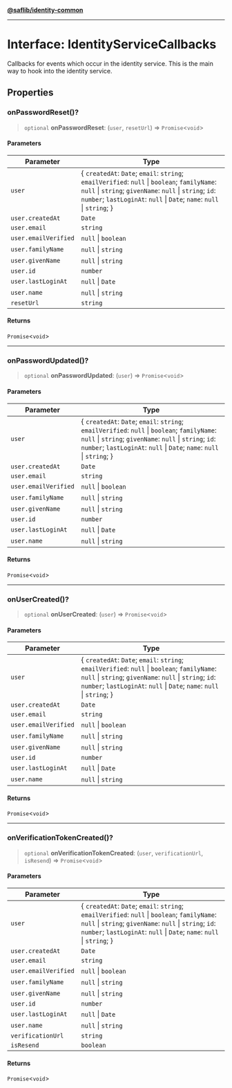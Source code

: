 [**@saflib/identity-common**](../index.md)

***

# Interface: IdentityServiceCallbacks

Callbacks for events which occur in the identity service.
This is the main way to hook into the identity service.

## Properties

### onPasswordReset()?

> `optional` **onPasswordReset**: (`user`, `resetUrl`) => `Promise`\<`void`\>

#### Parameters

| Parameter | Type |
| ------ | ------ |
| `user` | \{ `createdAt`: `Date`; `email`: `string`; `emailVerified`: `null` \| `boolean`; `familyName`: `null` \| `string`; `givenName`: `null` \| `string`; `id`: `number`; `lastLoginAt`: `null` \| `Date`; `name`: `null` \| `string`; \} |
| `user.createdAt` | `Date` |
| `user.email` | `string` |
| `user.emailVerified` | `null` \| `boolean` |
| `user.familyName` | `null` \| `string` |
| `user.givenName` | `null` \| `string` |
| `user.id` | `number` |
| `user.lastLoginAt` | `null` \| `Date` |
| `user.name` | `null` \| `string` |
| `resetUrl` | `string` |

#### Returns

`Promise`\<`void`\>

***

### onPasswordUpdated()?

> `optional` **onPasswordUpdated**: (`user`) => `Promise`\<`void`\>

#### Parameters

| Parameter | Type |
| ------ | ------ |
| `user` | \{ `createdAt`: `Date`; `email`: `string`; `emailVerified`: `null` \| `boolean`; `familyName`: `null` \| `string`; `givenName`: `null` \| `string`; `id`: `number`; `lastLoginAt`: `null` \| `Date`; `name`: `null` \| `string`; \} |
| `user.createdAt` | `Date` |
| `user.email` | `string` |
| `user.emailVerified` | `null` \| `boolean` |
| `user.familyName` | `null` \| `string` |
| `user.givenName` | `null` \| `string` |
| `user.id` | `number` |
| `user.lastLoginAt` | `null` \| `Date` |
| `user.name` | `null` \| `string` |

#### Returns

`Promise`\<`void`\>

***

### onUserCreated()?

> `optional` **onUserCreated**: (`user`) => `Promise`\<`void`\>

#### Parameters

| Parameter | Type |
| ------ | ------ |
| `user` | \{ `createdAt`: `Date`; `email`: `string`; `emailVerified`: `null` \| `boolean`; `familyName`: `null` \| `string`; `givenName`: `null` \| `string`; `id`: `number`; `lastLoginAt`: `null` \| `Date`; `name`: `null` \| `string`; \} |
| `user.createdAt` | `Date` |
| `user.email` | `string` |
| `user.emailVerified` | `null` \| `boolean` |
| `user.familyName` | `null` \| `string` |
| `user.givenName` | `null` \| `string` |
| `user.id` | `number` |
| `user.lastLoginAt` | `null` \| `Date` |
| `user.name` | `null` \| `string` |

#### Returns

`Promise`\<`void`\>

***

### onVerificationTokenCreated()?

> `optional` **onVerificationTokenCreated**: (`user`, `verificationUrl`, `isResend`) => `Promise`\<`void`\>

#### Parameters

| Parameter | Type |
| ------ | ------ |
| `user` | \{ `createdAt`: `Date`; `email`: `string`; `emailVerified`: `null` \| `boolean`; `familyName`: `null` \| `string`; `givenName`: `null` \| `string`; `id`: `number`; `lastLoginAt`: `null` \| `Date`; `name`: `null` \| `string`; \} |
| `user.createdAt` | `Date` |
| `user.email` | `string` |
| `user.emailVerified` | `null` \| `boolean` |
| `user.familyName` | `null` \| `string` |
| `user.givenName` | `null` \| `string` |
| `user.id` | `number` |
| `user.lastLoginAt` | `null` \| `Date` |
| `user.name` | `null` \| `string` |
| `verificationUrl` | `string` |
| `isResend` | `boolean` |

#### Returns

`Promise`\<`void`\>
